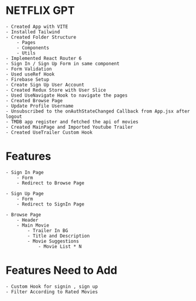 # NETFLIX GPT

    - Created App with VITE
    - Installed Tailwind
    - Created Folder Structure
        - Pages
        - Components
        - Utils
    - Implemented React Router 6
    - Sign In / Sign Up Form in same component
    - Form Validation
    - Used useRef Hook
    - Firebase Setup
    - Create Sign Up User Account
    - Created Redux Store with User Slice
    - Used UseNavigate Hook to navigate the pages
    - Created Browse Page
    - Update Profile Username
    - Unsubscribed to the onAuthStateChanged Callback from App.jsx after logout
    - TMDB app register and fetched the api of movies
    - Created MainPage and Imported Youtube Trailer
    - Created UseTrailer Custom Hook

# Features

    - Sign In Page
        - Form
        - Redirect to Browse Page

    - Sign Up Page
        - Form
        - Redirect to SignIn Page

    - Browse Page
        - Header
        - Main Movie
            - Trailer In BG
            - Title and Description
            - Movie Suggestions
                - Movie List * N

# Features Need to Add

    - Custom Hook for signin , sign up
    - Filter According to Rated Movies

